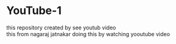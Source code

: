 # YouTube-1
this repository created by see youtub video
<br>
this from nagaraj jatnakar doing this by watching yooutube video
